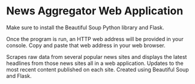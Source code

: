 # News Aggregator Web Application
Make sure to install the Beautiful Soup Python library and Flask.

Once the program is run, an HTTP web address will be provided in your console. Copy and paste that web address in your web browser.

Scrapes raw data from several popular news sites and displays the latest headlines from those news sites all in a web application. Updates to the most recent content published on each site. Created using Beautiful Soup and Flask.
